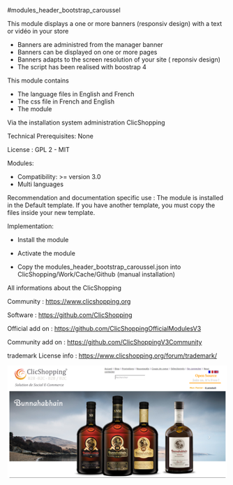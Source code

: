 #modules_header_bootstrap_caroussel

This module displays a one or more banners (responsiv design) with a text or vidéo in your store

- Banners are administred from the manager banner
- Banners can be displayed on one or more pages
- Banners adapts to the screen resolution of your site ( reponsiv design)
- The script has been realised with boostrap 4 

This module contains

- The language files in English and French
- The css file in French and English
- The module
  
Via the installation system administration ClicShopping

Technical Prerequisites: None

License : GPL 2 - MIT

Modules:

- Compatibility: >= version 3.0
- Multi languages

Recommendation and documentation specific use :
The module is installed in the Default template.
If you have another template, you must copy the files inside your new template.

Implementation:

- Install the module
- Activate the module

- Copy the modules_header_bootstrap_caroussel.json into ClicShopping/Work/Cache/Github (manual installation)


 All informations about the ClicShopping

 Community : https://www.clicshopping.org

 Software : https://github.com/ClicShopping

 Official add on : https://github.com/ClicShoppingOfficialModulesV3

 Community add on : https://github.com/ClicShoppingV3Community

 trademark License info : https://www.clicshopping.org/forum/trademark/ 

![Boostrap Caroussel](https://github.com/ClicShoppingV3Community/modules_header_bootstrap_caroussel/blob/master/ModuleInfosJson/bootstrap_caroussel.png)
